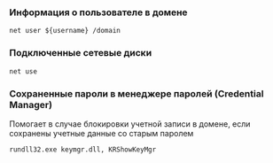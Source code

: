 ### Информация о пользователе в домене


`net user ${username} /domain`

### Подключенные сетевые диски

`net use`

### Сохраненные пароли в менеджере паролей (Credential Manager)
Помогает в случае блокировки учетной записи в домене, если сохранены учетные данные со старым паролем

`rundll32.exe keymgr.dll, KRShowKeyMgr`
